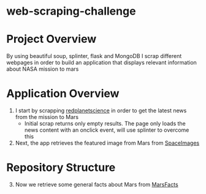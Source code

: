 # web-scraping-challenge

# Project Overview

By using beautiful soup, splinter, flask and MongoDB I scrap different webpages in order to build an application that displays relevant information about NASA mission to mars

# Application Overview

1. I start by scrapping [redplanetscience](https://redplanetscience.com/) in order to get the latest news from the mission to Mars
    - Initial scrap returns only empty results. The page only loads the news content with an onclick event, will use splinter to overcome this
2. Next, the app retrieves the featured image from Mars from [SpaceImages](https://spaceimages-mars.com/)
# Repository Structure
3. Now we retrieve some general facts about Mars from [MarsFacts](https://galaxyfacts-mars.com/)

